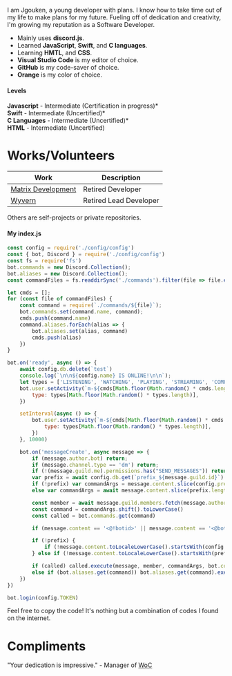 I am Jgouken, a young developer with plans. I know how to take time out of my life to make plans for my future. Fueling off of dedication and creativity, I&#39;m growing my reputation as a Software Developer.

- Mainly uses **discord.js**.
- Learned **JavaScript**, **Swift**, and **C languages**.
- Learning **HMTL**, and **CSS**.
- **Visual Studio Code** is my editor of choice.
- **GitHub** is my code-saver of choice.
- **Orange** is my color of choice.

#### Levels
**Javascript** - Intermediate (Certification in progress)&#42;\
**Swift** - Intermediate (Uncertified)&#42;\
**C Languages** - Intermediate (Uncertified)&#42;\
**HTML** - Intermediate (Uncertified)

# Works/Volunteers

Work  | Description
------------- | -------------
[Matrix Development](https://github.com/MatrixDevelopment-GH) | Retired Developer
[Wyvern](https://discordbotlist.com/bots/wyvern) | Retired Lead Developer

Others are self-projects or private repositories.
#### My index.js

```javascript
const config = require('./config/config')
const { bot, Discord } = require('./config/config')
const fs = require('fs')
bot.commands = new Discord.Collection();
bot.aliases = new Discord.Collection();
const commandFiles = fs.readdirSync('./commands').filter(file => file.endsWith('.js'));

let cmds = [];
for (const file of commandFiles) {
	const command = require(`./commands/${file}`);
	bot.commands.set(command.name, command);
	cmds.push(command.name)
	command.aliases.forEach(alias => {
		bot.aliases.set(alias, command)
		cmds.push(alias)
	})
}

bot.on('ready', async () => {
	await config.db.delete(`test`)
	console.log(`\n\n${config.name} IS ONLINE!\n\n`);
	let types = ['LISTENING', 'WATCHING', 'PLAYING', 'STREAMING', 'COMPETING'];
	bot.user.setActivity(`m-${cmds[Math.floor(Math.random() * cmds.length)]}`, {
		type: types[Math.floor(Math.random() * types.length)],
	})

	setInterval(async () => {
		bot.user.setActivity(`m-${cmds[Math.floor(Math.random() * cmds.length)]}`, {
			type: types[Math.floor(Math.random() * types.length)],
		})
	}, 10000)

	bot.on('messageCreate', async message => {
		if (message.author.bot) return;
		if (message.channel.type == 'dm') return;
		if (!(message.guild.me).permissions.has("SEND_MESSAGES")) return;
		var prefix = await config.db.get(`prefix_${message.guild.id}`)
		if (!prefix) var commandArgs = message.content.slice(config.prefix.length).trim().split(/ +/);
		else var commandArgs = await message.content.slice(prefix.length).trim().split(/ +/)

		const member = await message.guild.members.fetch(message.author)
		const command = commandArgs.shift().toLowerCase()
		const called = bot.commands.get(command)

		if (message.content == '<@!botid>' || message.content == '<@botid>') return bot.commands.get('start').execute(message, member, commandArgs, bot.commands, config, bot)

		if (!prefix) {
			if (!message.content.toLocaleLowerCase().startsWith(config.prefix.toLocaleLowerCase())) return
		} else if (!message.content.toLocaleLowerCase().startsWith(prefix)) return;

		if (called) called.execute(message, member, commandArgs, bot.commands, config, bot)
		else if (bot.aliases.get(command)) bot.aliases.get(command).execute(message, member, commandArgs, bot.commands, config, bot)
	})
})

bot.login(config.TOKEN)
```
Feel free to copy the code! It&#39;s nothing but a combination of codes I found on the internet.

# Compliments

"Your dedication is impressive." - Manager of [WoC](http://discord.gg/program)

